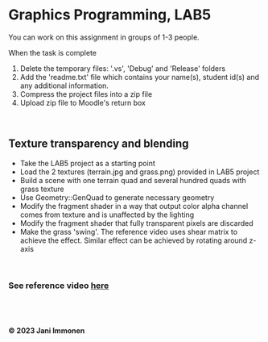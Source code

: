# Graphics Programming, LAB5

You can work on this assignment in groups of 1-3 people.

When the task is complete

1. Delete the temporary files: '.vs', 'Debug' and 'Release' folders
2. Add the 'readme.txt' file which contains your name(s), student id(s) and any additional information.
3. Compress the project files into a zip file
4. Upload zip file to Moodle's return box


&nbsp;
## Texture transparency and blending

- Take the LAB5 project as a starting point
- Load the 2 textures (terrain.jpg and grass.png) provided in LAB5 project
- Build a scene with one terrain quad and several hundred quads with grass texture
- Use Geometry::GenQuad to generate necessary geometry
- Modify the fragment shader in a way that output color alpha channel comes from texture and is unaffected by the lighting
- Modify the fragment shader that fully transparent pixels are discarded
- Make the grass 'swing'. The reference video uses shear matrix to achieve the effect. Similar effect can be achieved by rotating around z-axis

&nbsp;
### See reference video [here](./lab05-reference.mp4)

&nbsp;
----
**© 2023 Jani Immonen**
